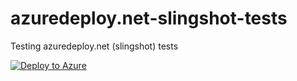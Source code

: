 # azuredeploy.net-slingshot-tests
Testing azuredeploy.net (slingshot) tests

[![Deploy to Azure](http://azuredeploy.net/deploybutton.png)](https://azuredeploy.net/)
